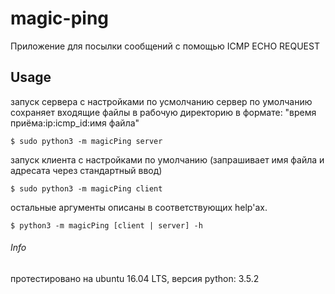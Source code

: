 # magic-ping
Приложение для посылки сообщений с помощью ICMP ECHO REQUEST

## Usage
запуск сервера с настройками по усмолчанию
сервер по умолчанию сохраняет входящие файлы в рабочую директорию
в формате: "время приёма:ip:icmp_id:имя файла"

```$ sudo python3 -m magicPing server```

запуск клиента с настройками по умолчанию
(запрашивает имя файла и адресата через стандартный ввод)

```$ sudo python3 -m magicPing client```

остальные аргументы описаны в соответствующих help'ах.

```$ python3 -m magicPing [client | server] -h```

###### Info
протестировано на ubuntu 16.04 LTS, версия python: 3.5.2
